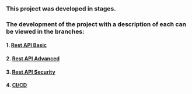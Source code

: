 ### This project was developed in stages.
### The development of the project with a description of each can be viewed in the branches:
#### 1. [Rest API Basic](https://github.com/squarple/esm/tree/rest-api-basic)
#### 2. [Rest API Advanced](https://github.com/squarple/esm/tree/rest-api-advanced)
#### 3. [Rest API Security](https://github.com/squarple/esm/tree/rest-api-security)
#### 4. [CI/CD](https://github.com/squarple/esm/tree/rest-api-ci-cd)